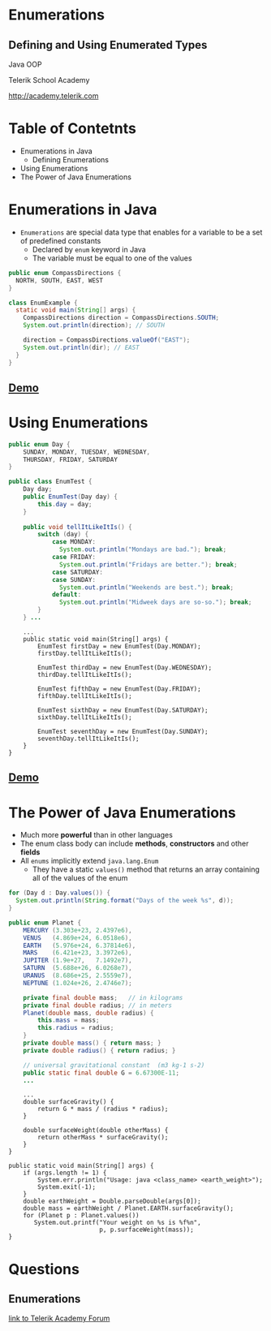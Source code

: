 <!-- section start -->

<!-- attr: { class:'slide-title', hasScriptWrapper:true } -->
# Enumerations
## Defining and Using Enumerated Types
<div class="signature">
    <p class="signature-course">Java OOP</p>
    <p class="signature-initiative">Telerik School Academy</p>
    <a href="http://academy.telerik.com" class="signature-link">http://academy.telerik.com</a>
</div>


<!-- section start -->
# Table of Contetnts
* Enumerations in Java
  * Defining Enumerations
* Using Enumerations
* The Power of Java Enumerations


<!-- section start -->

<!-- attr: { class:'slide-section', showInPresentation:true } -->
<!-- # Enumerations in Java
## Defining Enumerations -->

<!-- attr: { style:'font-size:0.85em' } -->
# Enumerations in Java
* `Enumerations` are special data type that enables for a variable to be a set of predefined constants
  * Declared by `enum` keyword in Java
  * The variable must be equal to one of the values

```java
public enum CompassDirections {
  NORTH, SOUTH, EAST, WEST
}
```
```java
class EnumExample {
  static void main(String[] args) {
    CompassDirections direction = CompassDirections.SOUTH;
    System.out.println(direction); // SOUTH

    direction = CompassDirections.valueOf("EAST");
    System.out.println(dir); // EAST
  }
}
```

<!-- attr: { class:'slide-section demo', showInPresentation:true } -->
<!-- # Enumerations -->
## [Demo]()


<!-- section start -->

<!-- attr: { class:'slide-section', showInPresentation:true } -->
<!-- # Using Enumerations
## How can Enumerations be used? -->

<!-- attr: { style:'font-size:0.75em' } -->
# Using Enumerations
```java
public enum Day {
    SUNDAY, MONDAY, TUESDAY, WEDNESDAY,
    THURSDAY, FRIDAY, SATURDAY 
}
```

```java
public class EnumTest {
    Day day;    
    public EnumTest(Day day) {
        this.day = day;
    }
    
    public void tellItLikeItIs() {
        switch (day) {
            case MONDAY:
              System.out.println("Mondays are bad."); break;
            case FRIDAY:
              System.out.println("Fridays are better."); break;
            case SATURDAY: 
            case SUNDAY: 
              System.out.println("Weekends are best."); break;
            default:
              System.out.println("Midweek days are so-so."); break;
        }
    } ...
```

<!-- attr: { showInPresentation:true, style:'font-size:0.9em' } -->
<!-- # Using Enumerations -->
```
    ...
    public static void main(String[] args) {
        EnumTest firstDay = new EnumTest(Day.MONDAY);
        firstDay.tellItLikeItIs();

        EnumTest thirdDay = new EnumTest(Day.WEDNESDAY);
        thirdDay.tellItLikeItIs();

        EnumTest fifthDay = new EnumTest(Day.FRIDAY);
        fifthDay.tellItLikeItIs();

        EnumTest sixthDay = new EnumTest(Day.SATURDAY);
        sixthDay.tellItLikeItIs();

        EnumTest seventhDay = new EnumTest(Day.SUNDAY);
        seventhDay.tellItLikeItIs();
    }
}
```

<!-- attr: { class:'slide-section demo', showInPresentation:true } -->
<!-- # Using Enumerations -->
## [Demo]()

<!-- section start -->

<!-- attr: { class:'slide-section', showInPresentation:true } -->
<!-- # The Power of Java Enumerations -->

<!-- attr: { style:'font-size:0.85em' } -->
# The Power of Java Enumerations
* Much more **powerful** than in other languages
* The enum class body can include **methods**, **constructors** and other **fields**
* All `enums` implicitly extend `java.lang.Enum`
  * They have a static `values()` method that returns an array containing all of the values of the enum

```java
for (Day d : Day.values()) {
  System.out.println(String.format("Days of the week %s", d));
}
```

<!-- attr: { showInPresentation:true, style:'font-size:0.85em' } -->
<!-- # The Power of Java Enumerations -->
```java
public enum Planet {
    MERCURY (3.303e+23, 2.4397e6),
    VENUS   (4.869e+24, 6.0518e6),
    EARTH   (5.976e+24, 6.37814e6),
    MARS    (6.421e+23, 3.3972e6),
    JUPITER (1.9e+27,   7.1492e7),
    SATURN  (5.688e+26, 6.0268e7),
    URANUS  (8.686e+25, 2.5559e7),
    NEPTUNE (1.024e+26, 2.4746e7);

    private final double mass;   // in kilograms
    private final double radius; // in meters
    Planet(double mass, double radius) {
        this.mass = mass;
        this.radius = radius;
    }
    private double mass() { return mass; }
    private double radius() { return radius; }

    // universal gravitational constant  (m3 kg-1 s-2)
    public static final double G = 6.67300E-11;
    ...
```

<!-- attr: { showInPresentation:true, hasScriptWrapper:true, style:'font-size:0.85em' } -->
<!-- # The Power of Java Enumerations -->
```
    ...
    double surfaceGravity() {
        return G * mass / (radius * radius);
    }

    double surfaceWeight(double otherMass) {
        return otherMass * surfaceGravity();
    }
}
```
```
public static void main(String[] args) {
    if (args.length != 1) {
        System.err.println("Usage: java <class_name> <earth_weight>");
        System.exit(-1);
    }
    double earthWeight = Double.parseDouble(args[0]);
    double mass = earthWeight / Planet.EARTH.surfaceGravity();
    for (Planet p : Planet.values())
       System.out.printf("Your weight on %s is %f%n",
                         p, p.surfaceWeight(mass));
}
```


<!-- section start -->

<!-- attr: { id:'questions', class:'slide-section' } -->
# Questions
## Enumerations
[link to Telerik Academy Forum](http://telerikacademy.com/Forum/Category/12/telerik-school-academy)